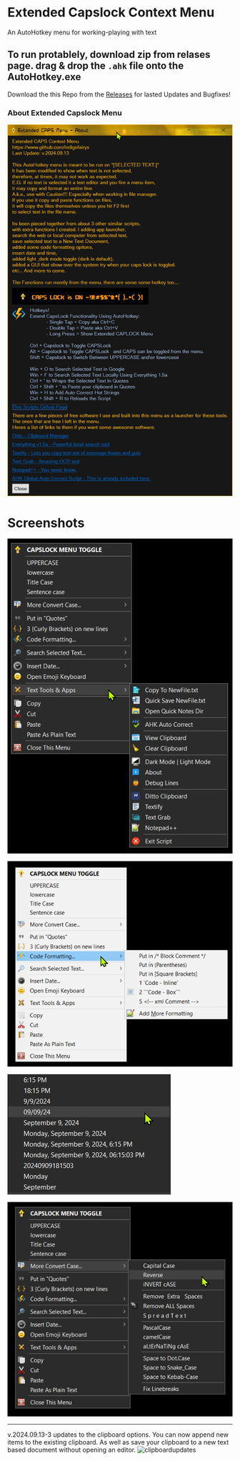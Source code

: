 # Extended Capslock Context Menu
An AutoHotkey menu for working-playing with text

## To run protablely, download zip from relases page. drag & drop the `.ahk` file onto the AutoHotkey.exe

Download the this Repo from the [Releases](https://github.com/indigofairyx/Extended_Capslock_Context_Menu/releases) for lasted Updates and Bugfixes!


### About Extended Capslock Menu
![Extended Capslock Context Menu/Images/Screenshots/about window_766x1265.png](https://raw.githubusercontent.com/indigofairyx/Capslock_Context_Menu/main/Extended%20Capslock%20Context%20Menu/Images/Screenshots/about%20window_766x1265.png)

# Screenshots
![menu1](https://github.com/indigofairyx/Capslock_Context_Menu/blob/main/Extended%20Capslock%20Context%20Menu/Images/Screenshots/menus_caps_556x777.png)

![menu2ligthmode](https://github.com/indigofairyx/Capslock_Context_Menu/blob/main/Extended%20Capslock%20Context%20Menu/Images/Screenshots/menus_caps_602x550.png)

![insertdatetime](https://github.com/indigofairyx/Capslock_Context_Menu/blob/main/Extended%20Capslock%20Context%20Menu/Images/Screenshots/menus%20caps%20sub%20date%20time__366x269.png)

![convertcase](https://raw.githubusercontent.com/indigofairyx/Capslock_Context_Menu/main/Extended%20Capslock%20Context%20Menu/Images/Screenshots/menus_caps_582x554.png)

***

v.2024.09.13-3 updates to the clipboard options. You can now append new items to the existing clipboard. As well as save your clipboard to a new text based document without opening an editor. 
![clipboardupdates](https://github.com/indigofairyx/Extended_Capslock_Context_Menu/blob/main/Extended%20Capslock%20Context%20Menu/Images/Screenshots/clipboard%20updates%20590x638.png)

